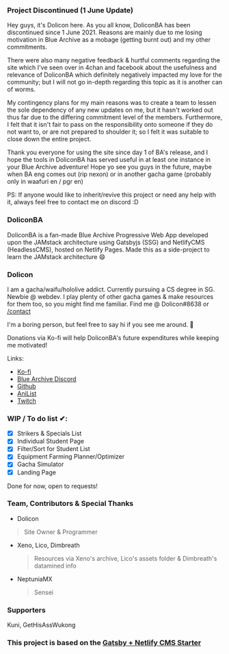 ### Project Discontinued (1 June Update)
Hey guys, it's Dolicon here. As you all know, DoliconBA has been discontinued since 1 June 2021. Reasons are mainly due to me losing motivation in Blue Archive as a mobage (getting burnt out) and my other commitments.

There were also many negative feedback & hurtful comments regarding the site which I've seen over in 4chan and facebook about the usefulness and relevance of DoliconBA which definitely negatively impacted my love for the community; but I will not go in-depth regarding this topic as it is another can of worms.

My contingency plans for my main reasons was to create a team to lessen the sole dependency of any new updates on me, but it hasn't worked out thus far due to the differing commitment level of the members. Furthermore, I felt that it isn't fair to pass on the responsibility onto someone if they do not want to, or are not prepared to shoulder it; so I felt it was suitable to close down the entire project.

Thank you everyone for using the site since day 1 of BA's release, and I hope the tools in DoliconBA has served useful in at least one instance in your Blue Archive adventure! Hope yo see you guys in the future, maybe when BA eng comes out (rip nexon) or in another gacha game (probably only in waafuri en / pgr en)

PS: If anyone would like to inherit/revive this project or need any help with it, always feel free to contact me on discord :D


### DoliconBA
DoliconBA is a fan-made Blue Archive Progressive Web App developed upon the JAMstack architecture using Gatsbyjs (SSG) and NetlifyCMS (HeadlessCMS), hosted on Netlify Pages. Made this as a side-project to learn the JAMstack architecture :smile:

### Dolicon
I am a gacha/waifu/hololive addict. Currently pursuing a CS degree in SG. Newbie @ webdev. I play plenty of other gacha games & make resources for them too, so you might find me familiar. Find me @ Dolicon#8638 or [/contact](https://dolicon-bluearchive.netlify.app/contact)

I'm a boring person, but feel free to say hi if you see me around. :wave:

Donations via Ko-fi will help DoliconBA's future expenditures while keeping me motivated!

Links:
* [Ko-fi](https://ko-fi.com/dolicon)
* [Blue Archive Discord](https://discord.com/invite/bluearchive)
* [Github](https://github.com/dthx2710)
* [AniList](https://anilist.co/user/bakacaterpie/)
* [Twitch](https://www.twitch.tv/doliconn)


### WIP / To do list ✔:
- [x] Strikers & Specials List
- [x] Individual Student Page
- [x] Filter/Sort for Student List
- [x] Equipment Farming Planner/Optimizer
- [x] Gacha Simulator
- [x] Landing Page

Done for now, open to requests!

### Team, Contributors & Special Thanks
* Dolicon
> Site Owner & Programmer
* Xeno, Lico, Dimbreath
    > Resources via Xeno's archive, Lico's assets folder & Dimbreath's datamined info
* NeptuniaMX
    > Sensei
### Supporters
Kuni, GetHisAssWukong
    
### This project is based on the [Gatsby + Netlify CMS Starter](https://github.com/netlify-templates/gatsby-starter-netlify-cms)
